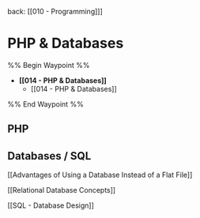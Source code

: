 back: [[010 - Programming]]]
# PHP & Databases

%% Begin Waypoint %%
- **[[014 - PHP & Databases]]**
	- [[014 - PHP & Databases]]

%% End Waypoint %%




## PHP





## Databases / SQL
[[Advantages of Using a Database Instead of a Flat File]]

[[Relational Database Concepts]]

[[SQL - Database Design]]
